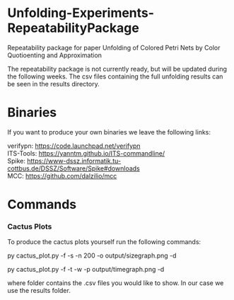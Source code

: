 # Unfolding-Experiments-RepeatabilityPackage
Repeatability package for paper Unfolding of Colored Petri Nets by Color Quotioenting and Approximation

The repeatability package is not currently ready, but will be updated during the following weeks. The csv files containing the full unfolding results can be seen in the results directory. 


# Binaries
If you want to produce your own binaries we leave the following links:

verifypn: https://code.launchpad.net/verifypn  
ITS-Tools: https://yanntm.github.io/ITS-commandline/  
Spike: https://www-dssz.informatik.tu-cottbus.de/DSSZ/Software/Spike#downloads  
MCC: https://github.com/dalzilio/mcc  

# Commands

### Cactus Plots
To produce the cactus plots yourself run the following commands:

py cactus_plot.py -f <folder> -s -n 200 -o output/sizegraph.png -d

py cactus_plot.py -f <folder> -t -w -p output/timegraph.png -d
  
where folder contains the .csv files you would like to show. In our case we use the results folder.
